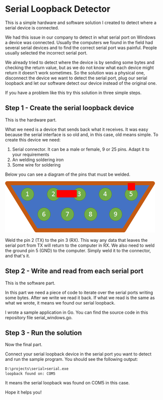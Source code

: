 # Serial Loopback Detector

This is a simple hardware and software solution I created to detect where a serial device is connected. 

We had this issue in our company to detect in what serial port on Windows a device was connected. Usually the computers we found in the field had several serial devices
and to find the correct serial port was painful. People usually selected the incorrect serial port.

We already tried to detect where the device is by sending some bytes and checking the return value, but as we do not know what each device might return it doesn't work sometimes.
So the solution was a physical one, disconnect the device we want to detect the serial port, plug our serial loopback and let our software detect our device instead of the original one.

If you have a problem like this try this solution in three simple steps.

## Step 1 - Create the serial loopback device
This is the hardware part.

What we need is a device that sends back what it receives. It was easy because the serial interface is so old and, in this case, old means simple.
To create this device we need:

1. Serial connector. It can be a male or female, 9 or 25 pins. Adapt it to your requirements
2. An welding soldering iron
3. Some wire for soldering

Below you can see a diagram of the pins that must be welded.

![DB-9 Diagram](doc/db9-diagram.png)

Weld the pin 2 (TX) to the pin 3 (RX). This way any data that leaves the serial port from TX will return to the computer in RX.
We also need to weld the ground pin 5 (GND) to the computer. Simply weld it to the connector, and that's it.


## Step 2 - Write and read from each serial port
This is the software part.

In this part we need a piece of code to iterate over the serial ports writing some bytes. After we write we read it back.
If what we read is the same as what we wrote, it means we found our serial loopback.

I wrote a sample application in Go. You can find the source code in this repository file serial_windows.go.


## Step 3 - Run the solution
Now the final part.

Connect your serial loopback device in the serial port you want to detect and run the sample program.
You should see the following output: 

```
D:\projects\serial>serial.exe
loopback found on: COM5
```

It means the serial loopback was found on COM5 in this case.

Hope it helps you!
